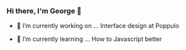 ### Hi there, I'm George 👋

- 🔭 I’m currently working on ...
Interface design at Poppulo

- 🌱 I’m currently learning ...
How to Javascript better
